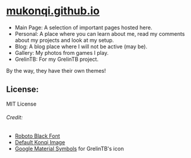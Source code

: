 # [mukonqi.github.io](https://mukonqi.github.io)
- Main Page: A selection of important pages hosted here.
- Personal: A place where you can learn about me, read my comments about my projects and look at my setup.
- Blog: A blog place where I will not be active (may be).
- Gallery: My photos from games I play.
- GrelinTB: For my GrelinTB project.

By the way, they have their own themes!

## License:
MIT License

###### Credit: 
- [Roboto Black Font](https://fonts.google.com/specimen/Roboto)
- [Default Konqi Image](https://community.kde.org/File:Mascot_konqi.png)
- [Google Material Symbols](https://fonts.google.com/icons?selected=Material%20Symbols%20Outlined%3Aconstruction%3AFILL%400%3Bwght%40700%3BGRAD%40200%3Bopsz%4048) for GrelinTB's icon